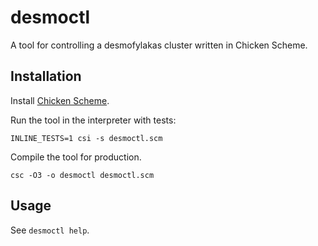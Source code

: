 # desmoctl

A tool for controlling a desmofylakas cluster written in Chicken Scheme.

## Installation

Install [Chicken Scheme](https://wiki.call-cc.org/platforms).

Run the tool in the interpreter with tests:

    INLINE_TESTS=1 csi -s desmoctl.scm

Compile the tool for production.

    csc -O3 -o desmoctl desmoctl.scm

## Usage

See `desmoctl help`.
